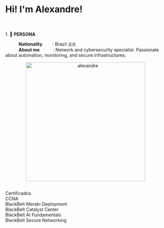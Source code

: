 <h1> Hi! I'm Alexandre! </h1>

<br><br>1.  🧑 **PERSONA**<br>

&emsp;&emsp;&emsp;**Nationality**&emsp;&emsp;&nbsp;: Brazil 🇧🇷<br>
&emsp;&emsp;&emsp;**About me**&emsp;&emsp;&emsp;: Network and cybersecurity specialist. Passionate about automation, monitoring, and secure infrastructures. <br>


<p align="center"> <img src="https://github-readme-stats.vercel.app/api/top-langs?username=alexandre-jr-94&show_icons=true&theme=dark&locale=en&langs_count=10&layout=compact" width="375" alt="alexandre" /></p>

  
##
  
##

<p>Certificados </br>
CCNA </br>
BlackBelt Meraki Deployment </br>
BlackBelt Catalyst Center </br>
BlackBelt AI Fundamentals </br>
BlackBelt Secure Networking </br>
</p>



